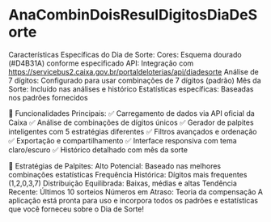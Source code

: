 # AnaCombinDoisResulDigitosDiaDeSorte

Características Específicas do Dia de Sorte:
Cores: Esquema dourado (#D4B31A) conforme especificado
API: Integração com https://servicebus2.caixa.gov.br/portaldeloterias/api/diadesorte
Análise de 7 dígitos: Configurado para usar combinações de 7 dígitos (padrão)
Mês da Sorte: Incluído nas análises e histórico
Estatísticas específicas: Baseadas nos padrões fornecidos

🚀 Funcionalidades Principais:
✅ Carregamento de dados via API oficial da Caixa
✅ Análise de combinações de dígitos únicos
✅ Gerador de palpites inteligentes com 5 estratégias diferentes
✅ Filtros avançados e ordenação
✅ Exportação e compartilhamento
✅ Interface responsiva com tema claro/escuro
✅ Histórico detalhado com mês da sorte

🎲 Estratégias de Palpites:
Alto Potencial: Baseado nas melhores combinações estatísticas
Frequência Histórica: Dígitos mais frequentes (1,2,0,3,7)
Distribuição Equilibrada: Baixas, médias e altas
Tendência Recente: Últimos 10 sorteios
Números em Atraso: Teoria da compensação
A aplicação está pronta para uso e incorpora todos os padrões e estatísticas que você forneceu sobre o Dia de Sorte!